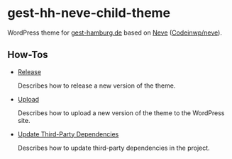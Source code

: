 # gest-hh-neve-child-theme

WordPress theme for [gest-hamburg.de](https://gest-hamburg.de) based on
[Neve](https://themeisle.com/themes/neve/)
([Codeinwp/neve](https://github.com/Codeinwp/neve)).

## How-Tos

* [Release](./HOWTO_Release.md)

  Describes how to release a new version of the theme.

* [Upload](./HOWTO_Upload.md)

  Describes how to upload a new version of the theme to the WordPress site.

* [Update Third-Party Dependencies](./HOWTO_Update-Third-Party.md)

  Describes how to update third-party dependencies in the project.
